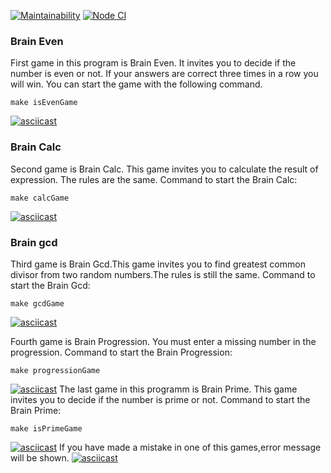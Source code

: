 [![Maintainability](https://api.codeclimate.com/v1/badges/d427d960e5fca1e725b4/maintainability)](https://codeclimate.com/github/Bulat100/frontend-project-lvl1/maintainability)
[![Node CI](https://github.com/Bulat100/frontend-project-lvl1/workflows/Node%20CI/badge.svg)](https://github.com/Bulat100/frontend-project-lvl1/actions)
### Brain Even
First game in this program is Brain Even. It invites you to decide if the number is even or not. If your answers are correct three times in a row you will win. You can start the game with the following command. 
```
make isEvenGame
```
[![asciicast](https://asciinema.org/a/9r6RGUh9VE5IE5PK4kZfLNaRk.svg)](https://asciinema.org/a/9r6RGUh9VE5IE5PK4kZfLNaRk)
### Brain Calc
Second game is Brain Calc. This game invites you to calculate the result of expression. The rules are the same.
Command to start the Brain Calc:
```
make calcGame
```
[![asciicast](https://asciinema.org/a/RAhyactPKPQI3b7L2CDyTKdew.svg)](https://asciinema.org/a/RAhyactPKPQI3b7L2CDyTKdew)
### Brain gcd
Third game is Brain Gcd.This game invites you to find greatest common divisor from two random numbers.The rules is still the same.
Command to start the Brain Gcd:
```
make gcdGame
```
[![asciicast](https://asciinema.org/a/EjMKFjHHB9TzGl7yLlX2o2AWO.svg)](https://asciinema.org/a/EjMKFjHHB9TzGl7yLlX2o2AWO)

Fourth game is Brain Progression. You must enter a missing number in the progression.
Command to start the Brain Progression:
```
make progressionGame
```
[![asciicast](https://asciinema.org/a/KnvneZNrjDfhNTo6DPj9CYzjB.svg)](https://asciinema.org/a/KnvneZNrjDfhNTo6DPj9CYzjB)
The last game in this programm is Brain Prime. This game invites you to decide if the number is prime or not.
Command to start the Brain Prime:
```
make isPrimeGame
```
[![asciicast](https://asciinema.org/a/xgzj1EVUmGNv4PJ0JQG8yjYWi.svg)](https://asciinema.org/a/xgzj1EVUmGNv4PJ0JQG8yjYWi)
If you have made a mistake in one of this games,error message will be shown.
[![asciicast](https://asciinema.org/a/ANY51b9NYiPufMLAfP7N7I8m2.svg)](https://asciinema.org/a/ANY51b9NYiPufMLAfP7N7I8m2)
